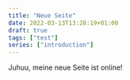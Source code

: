 ```yaml
---
title: "Neue Seite"
date: 2022-03-13T13:28:19+01:00
draft: true
tags: ["test"]
series: ["introduction"]
---
```


Juhuu, meine neue Seite ist online!
